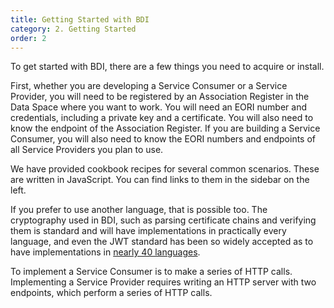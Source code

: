 ```yaml
---
title: Getting Started with BDI
category: 2. Getting Started
order: 2
---
```


To get started with BDI, there are a few things you need to acquire or install.

First, whether you are developing a Service Consumer or a Service Provider, you will need to be registered by an Association Register in the Data Space where you want to work. You will need an EORI number and credentials, including a private key and a certificate. You will also need to know the endpoint of the Association Register. If you are building a Service Consumer, you will also need to know the EORI numbers and endpoints of all Service Providers you plan to use.

We have provided cookbook recipes for several common scenarios. These are written in JavaScript. You can find links to them in the sidebar on the left.

If you prefer to use another language, that is possible too. The cryptography used in BDI, such as parsing certificate chains and verifying them is standard and will have implementations in practically every language, and even the JWT standard has been so widely accepted as to have implementations in [nearly 40 languages](https://jwt.io/libraries).

To implement a Service Consumer is to make a series of HTTP calls. Implementing a Service Provider requires writing an HTTP server with two endpoints, which perform a series of HTTP calls.
